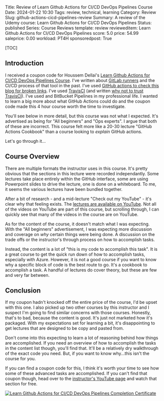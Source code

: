 Title: Review of Learn Github Actions for CI/CD DevOps Pipelines Course
Date: 2024-01-22 10:30
Tags: review, technical, learning
Category: Review
Slug: github-actions-cicd-pipelines-review
Summary: A review of the Udemy course: Learn Github Actions for CI/CD DevOps Pipelines
Status: published
Series: Course Reviews
template: review
revieweditem: Learn Github Actions for CI/CD DevOps Pipelines
score: 5.0
price: 54.99
saleprice: 0.00
workload: PT4H
sponsoredpost: True

[TOC]

## Introduction

I received a coupon code for Houssem Dellai's [Learn Github Actions for CI/CD DevOps Pipelines Course][course]. I've written about [GitLab runners][1] and the CI/CD process of that tool in the past. I've used [GitHub actions to check this blog for broken links][2]. I've used [TravisCI][3] (and written [why not to trust TravisCI][4]). I've used and BitBucket Pipelines in my professional life. I wanted to learn a big more about what GitHub Actions could do and the coupon code made this 4 hour course worth the time to investigate.

You'll see below in more detail, but this course was not what I expected. It's advertised as being for "All beginners" and "Ops experts". I argue that both of these are incorrect. This course felt more like a 20-30 lecture "GitHub Actions Cookbook" than a course looking to _explain_ GitHub actions.

Let's go through it...

## Course Overview

There are multiple formats the instructor uses in this course. It's pretty obvious that the sections in this lecture were recorded independantly. Some lectures take place entirely within the GitHub interface, some are using Powerpoint slides to drive the lecture, one is done on a whiteboard. To me, it seems the various lectures have been bundled together. 

After a bit of research - and a mid-lecture "Check out my YouTube" - it's clear why that feeling exists. The [lectures are available on YouTube][5]. Not all of the videos on YouTube are part of this course, but scrolling through, I can quickly see that many of the videos in the course are on YouTube.

As for the content of the course, it doesn't match what I was expecting. With the "All beginners" advertisement, I was expecting more discussion and coverage on _why_ certain things were being done. A discussion on the trade offs or the instructor's through process on how to accomplish tasks.

Instead, the content is a lot of "this is my code to accomplish this task". It is a great course to get the quick run down of how to accomplish tasks, especially with Azure. However, it is not a good course if you want to know why a specific block of code is the best route to go. It's a cookbook to accomplish a task. A handful of lectures do cover theory, but these are few and very far between.

## Conclusion

If my coupon hadn't knocked off the entire price of the course, I'd be upset with this one. I also picked up two other courses by this instructor and I suspect I'm going to find similar concerns with those courses. Honestly, that's to bad, because the content is good. It's just not marketed how it's packaged. With my expectations set for learning a bit, it's disappointing to get lectures that are designed to be copy and pasted from.

Don't come into this expecting to learn a lot of reasoning behind how things are accomplished. If you need an overview of how to accomplish the tasks in the content list though, you'll find that. It'll be a relatively dry walkthrough of the exact code you need. But, if you want to know why...this isn't the course for you.

If you can find a coupon code for this, I think it's worth your time to see how some of these advanced tasks are accomplished. If you can't find that coupon though, head over to the [instructor's YouTube page][5] and watch that section for free. 

[![Learn Github Actions for CI/CD DevOps Pipelines Completion Certificate][certificate]][courselink]


 [1]: {filename}2019_10_22_gitlab_runners.md
 [2]: {filename}2023_02_13_checking-this-blog-for-broken-links.md
 [3]: {filename}2015_12_11_how-i-set-up-openshift-travisci-and-flask.md
 [4]: {filename}2018_02_28_do_not_trust_travisci_environment_variables.md
 [5]: https://www.youtube.com/@HoussemDellai/videos
 [course]: https://click.linksynergy.com/link?id=upT2m3Gzivc&offerid=1597309.3919717532835196994553405&type=2&murl=https%3a%2f%2fwww.udemy.com%2fcourse%2flearn-github-actions-ci-cd-devops-pipelines%2f
 [certificate]: {attach}images/udemy-github-actions-pipeline-review.jpg
 [courselink]: https://www.udemy.com/certificate/UC-628403d3-7a5b-46b5-8083-32d915e79471/
